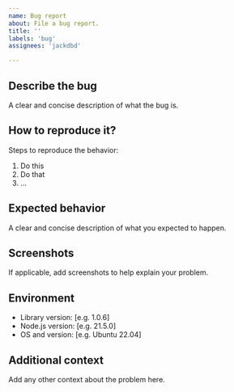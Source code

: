 ```yaml
---
name: Bug report
about: File a bug report.
title: ''
labels: 'bug'
assignees: 'jackdbd'

---
```


## Describe the bug

A clear and concise description of what the bug is.

## How to reproduce it?

Steps to reproduce the behavior:

1. Do this
2. Do that
3. ...

## Expected behavior

A clear and concise description of what you expected to happen.

## Screenshots

If applicable, add screenshots to help explain your problem.

## Environment

- Library version: [e.g. 1.0.6]
- Node.js version: [e.g. 21.5.0]
- OS and version: [e.g. Ubuntu 22.04]

## Additional context

Add any other context about the problem here.
